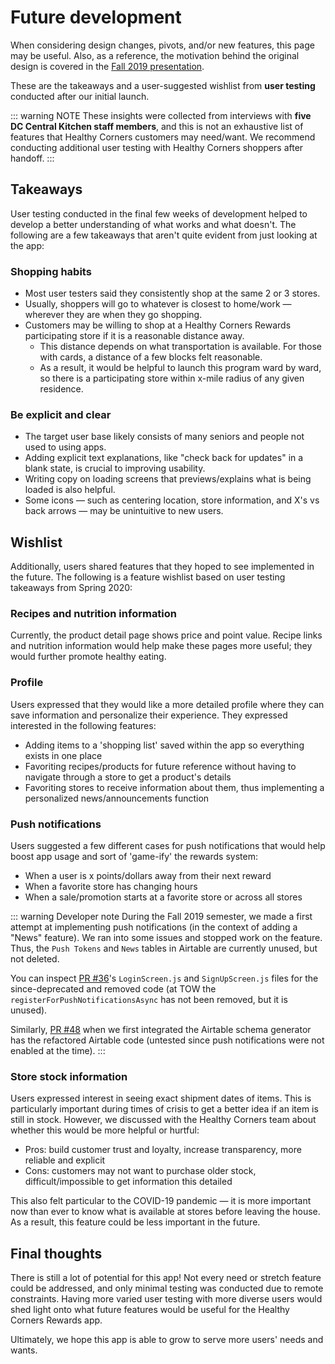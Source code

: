 # Future development

When considering design changes, pivots, and/or new features, this page may be useful. Also, as a reference, the motivation behind the original design is covered in the [Fall 2019 presentation](https://docs.google.com/presentation/d/1Q5_InElKnsrxvVdGdSQnlQo9-2z041UiefY3XZN8qhc/edit?usp=sharing).

These are the takeaways and a user-suggested wishlist from **user testing** conducted after our initial launch.

::: warning NOTE
These insights were collected from interviews with **five DC Central Kitchen staff members**, and this is not an exhaustive list of features that Healthy Corners customers may need/want. We recommend conducting additional user testing with Healthy Corners shoppers after handoff.
:::

## Takeaways

User testing conducted in the final few weeks of development helped to develop a better understanding of what works and what doesn't. The following are a few takeaways that aren't quite evident from just looking at the app:

### Shopping habits

- Most user testers said they consistently shop at the same 2 or 3 stores.
- Usually, shoppers will go to whatever is closest to home/work — wherever they are when they go shopping.
- Customers may be willing to shop at a Healthy Corners Rewards participating store if it is a reasonable distance away.
  - This distance depends on what transportation is available. For those with cards, a distance of a few blocks felt reasonable.
  - As a result, it would be helpful to launch this program ward by ward, so there is a participating store within x-mile radius of any given residence.

### Be explicit and clear

- The target user base likely consists of many seniors and people not used to using apps.
- Adding explicit text explanations, like "check back for updates" in a blank state, is crucial to improving usability.
- Writing copy on loading screens that previews/explains what is being loaded is also helpful.
- Some icons — such as centering location, store information, and X's vs back arrows — may be unintuitive to new users.

## Wishlist

Additionally, users shared features that they hoped to see implemented in the future. The following is a feature wishlist based on user testing takeaways from Spring 2020:

### Recipes and nutrition information

Currently, the product detail page shows price and point value. Recipe links and nutrition information would help make these pages more useful; they would further promote healthy eating.

### Profile

Users expressed that they would like a more detailed profile where they can save information and personalize their experience. They expressed interested in the following features:

- Adding items to a 'shopping list' saved within the app so everything exists in one place
- Favoriting recipes/products for future reference without having to navigate through a store to get a product's details
- Favoriting stores to receive information about them, thus implementing a personalized news/announcements function

### Push notifications

Users suggested a few different cases for push notifications that would help boost app usage and sort of 'game-ify' the rewards system:

- When a user is x points/dollars away from their next reward
- When a favorite store has changing hours
- When a sale/promotion starts at a favorite store or across all stores

::: warning Developer note
During the Fall 2019 semester, we made a first attempt at implementing push notifications (in the context of adding a "News" feature). We ran into some issues and stopped work on the feature. Thus, the `Push Tokens` and `News` tables in Airtable are currently unused, but not deleted.

You can inspect [PR #36](https://github.com/calblueprint/dccentralkitchen/pull/36/files)'s `LoginScreen.js` and `SignUpScreen.js` files for the since-deprecated and removed code (at TOW the `registerForPushNotificationsAsync` has not been removed, but it is unused).

Similarly, [PR #48](https://github.com/calblueprint/dccentralkitchen/pull/48) when we first integrated the Airtable schema generator has the refactored Airtable code (untested since push notifications were not enabled at the time).
:::

### Store stock information

Users expressed interest in seeing exact shipment dates of items. This is particularly important during times of crisis to get a better idea if an item is still in stock. However, we discussed with the Healthy Corners team about whether this would be more helpful or hurtful:

- Pros: build customer trust and loyalty, increase transparency, more reliable and explicit
- Cons: customers may not want to purchase older stock, difficult/impossible to get information this detailed

This also felt particular to the COVID-19 pandemic — it is more important now than ever to know what is available at stores before leaving the house. As a result, this feature could be less important in the future.

## Final thoughts

There is still a lot of potential for this app! Not every need or stretch feature could be addressed, and only minimal testing was conducted due to remote constraints. Having more varied user testing with more diverse users would shed light onto what future features would be useful for the Healthy Corners Rewards app.

Ultimately, we hope this app is able to grow to serve more users' needs and wants.
